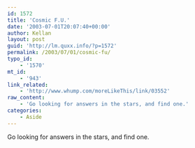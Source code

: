 ```yaml
---
id: 1572
title: 'Cosmic F.U.'
date: '2003-07-01T20:07:40+00:00'
author: Kellan
layout: post
guid: 'http://lm.quxx.info/?p=1572'
permalink: /2003/07/01/cosmic-fu/
typo_id:
    - '1570'
mt_id:
    - '943'
link_related:
    - 'http://www.whump.com/moreLikeThis/link/03552'
raw_content:
    - 'Go looking for answers in the stars, and find one.'
categories:
    - Aside
---
```


Go looking for answers in the stars, and find one.
